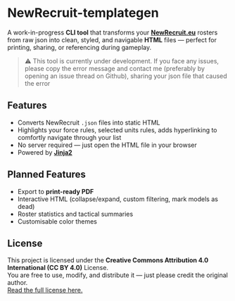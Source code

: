 # NewRecruit-templategen

A work-in-progress **CLI tool** that transforms your **[NewRecruit.eu](https://newrecruit.eu)** rosters from raw json into clean, styled, and navigable **HTML** files — perfect for printing, sharing, or referencing during gameplay.

> ⚠️ This tool is currently under development. If you face any issues, please copy the error message and contact me (preferably by opening an issue thread on Github), sharing your json file that caused the error

## Features

* Converts NewRecruit `.json` files into static HTML  
* Highlights your force rules, selected units rules, adds hyperlinking to comfortly navigate through your list  
* No server required — just open the HTML file in your browser  
* Powered by **[Jinja2](https://jinja.palletsprojects.com/)**

## Planned Features

* Export to **print-ready PDF**  
* Interactive HTML (collapse/expand, custom filtering, mark models as dead)  
* Roster statistics and tactical summaries  
* Customisable color themes

## License

This project is licensed under the **Creative Commons Attribution 4.0 International (CC BY 4.0)** License.  
You are free to use, modify, and distribute it — just please credit the original author.  
[Read the full license here.](https://creativecommons.org/licenses/by/4.0/)
